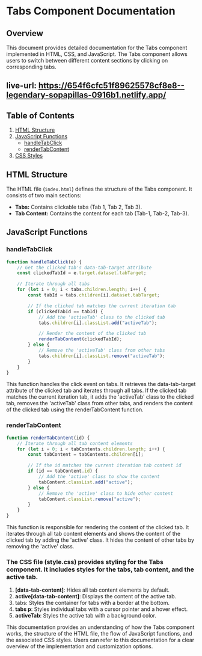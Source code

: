 # Tabs Component Documentation

## Overview
This document provides detailed documentation for the Tabs component implemented in HTML, CSS, and JavaScript. The Tabs component allows users to switch between different content sections by clicking on corresponding tabs.

## live-url: https://654f6cfc51f89625578cf8e8--legendary-sopapillas-0916b1.netlify.app/

## Table of Contents
1. [HTML Structure](#html-structure)
2. [JavaScript Functions](#javascript-functions)
   - [handleTabClick](#handletabclick)
   - [renderTabContent](#rendertabcontent)
3. [CSS Styles](#css-styles)

## HTML Structure <a name="html-structure"></a>
The HTML file (`index.html`) defines the structure of the Tabs component. It consists of two main sections:
- **Tabs:** Contains clickable tabs (Tab 1, Tab 2, Tab 3).
- **Tab Content:** Contains the content for each tab (Tab-1, Tab-2, Tab-3).

## JavaScript Functions <a name="javascript-functions"></a>

### handleTabClick <a name="handletabclick"></a>
```javascript
function handleTabClick(e) {
    // Get the clicked tab's data-tab-target attribute
    const clickedTabId = e.target.dataset.tabTarget;

    // Iterate through all tabs
    for (let i = 0; i < tabs.children.length; i++) {
        const tabId = tabs.children[i].dataset.tabTarget;

        // If the clicked tab matches the current iteration tab
        if (clickedTabId == tabId) {
            // Add the 'activeTab' class to the clicked tab
            tabs.children[i].classList.add("activeTab");

            // Render the content of the clicked tab
            renderTabContent(clickedTabId);
        } else {
            // Remove the 'activeTab' class from other tabs
            tabs.children[i].classList.remove("activeTab");
        }
    }
}
```

This function handles the click event on tabs. It retrieves the data-tab-target attribute of the clicked tab and iterates through all tabs. If the clicked tab matches the current iteration tab, it adds the 'activeTab' class to the clicked tab, removes the 'activeTab' class from other tabs, and renders the content of the clicked tab using the renderTabContent function.

### renderTabContent <a name="rendertabcontent"></a>
```javascript
function renderTabContent(id) {
    // Iterate through all tab content elements
    for (let i = 0; i < tabContents.children.length; i++) {
        const tabContent = tabContents.children[i];

        // If the id matches the current iteration tab content id
        if (id == tabContent.id) {
            // Add the 'active' class to show the content
            tabContent.classList.add("active");
        } else {
            // Remove the 'active' class to hide other content
            tabContent.classList.remove("active");
        }
    }
}
```
This function is responsible for rendering the content of the clicked tab. It iterates through all tab content elements and shows the content of the clicked tab by adding the 'active' class. It hides the content of other tabs by removing the 'active' class.

### <a name="css-styles"></a>
 ### The CSS file (style.css) provides styling for the Tabs component. It includes styles for the tabs, tab content, and the active tab.

1. **[data-tab-content]**: Hides all tab content elements by default.
2. **active[data-tab-content]**: Displays the content of the active tab.
3. tabs: Styles the container for tabs with a border at the bottom.
4. **tabs p**: Styles individual tabs with a cursor pointer and a hover effect.
5. **activeTab**: Styles the active tab with a background color.

This documentation provides an understanding of how the Tabs component works, the structure of the HTML file, the flow of JavaScript functions, and the associated CSS styles. Users can refer to this documentation for a clear overview of the implementation and customization options.